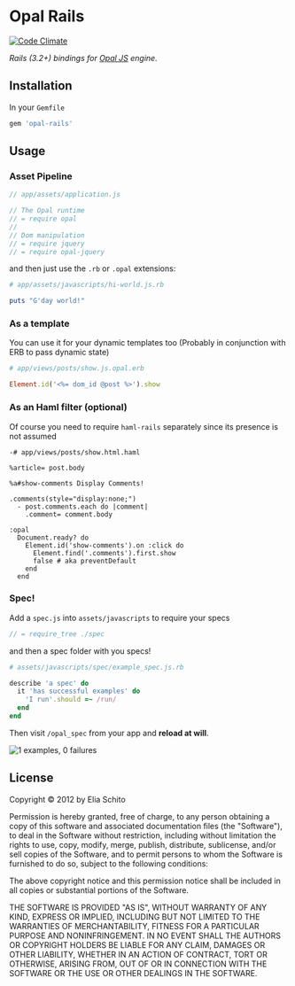 # Opal Rails

[![Code Climate](https://codeclimate.com/badge.png)](https://codeclimate.com/github/elia/opal-rails)

_Rails (3.2+) bindings for [Opal JS](http://opalrb.org) engine._


## Installation

In your `Gemfile`

``` ruby
gem 'opal-rails'
```


## Usage

### Asset Pipeline

``` js
// app/assets/application.js

// The Opal runtime
// = require opal
//
// Dom manipulation
// = require jquery
// = require opal-jquery
```

and then just use the `.rb` or `.opal` extensions:

```ruby
# app/assets/javascripts/hi-world.js.rb

puts "G'day world!"
```



### As a template

You can use it for your dynamic templates too (Probably in conjunction with ERB to pass dynamic state)

```ruby
# app/views/posts/show.js.opal.erb

Element.id('<%= dom_id @post %>').show
```


### As an Haml filter (optional)

Of course you need to require `haml-rails` separately since its presence is not assumed

```haml
-# app/views/posts/show.html.haml

%article= post.body

%a#show-comments Display Comments!

.comments(style="display:none;")
  - post.comments.each do |comment|
    .comment= comment.body

:opal
  Document.ready? do
    Element.id('show-comments').on :click do
      Element.find('.comments').first.show
      false # aka preventDefault
    end
  end
```


### Spec!

Add a `spec.js` into `assets/javascripts` to require your specs

```js
// = require_tree ./spec
```

and then a spec folder with you specs!

```ruby
# assets/javascripts/spec/example_spec.js.rb

describe 'a spec' do
  it 'has successful examples' do
    'I run'.should =~ /run/
  end
end
```

Then visit `/opal_spec` from your app and **reload at will**.

![1 examples, 0 failures](http://f.cl.ly/items/001n0V0g0u0v14160W2G/Schermata%2007-2456110%20alle%201.06.29%20am.png)




## License

Copyright © 2012 by Elia Schito

Permission is hereby granted, free of charge, to any person obtaining a copy
of this software and associated documentation files (the "Software"), to deal
in the Software without restriction, including without limitation the rights
to use, copy, modify, merge, publish, distribute, sublicense, and/or sell
copies of the Software, and to permit persons to whom the Software is
furnished to do so, subject to the following conditions:

The above copyright notice and this permission notice shall be included in
all copies or substantial portions of the Software.

THE SOFTWARE IS PROVIDED "AS IS", WITHOUT WARRANTY OF ANY KIND, EXPRESS OR
IMPLIED, INCLUDING BUT NOT LIMITED TO THE WARRANTIES OF MERCHANTABILITY,
FITNESS FOR A PARTICULAR PURPOSE AND NONINFRINGEMENT. IN NO EVENT SHALL THE
AUTHORS OR COPYRIGHT HOLDERS BE LIABLE FOR ANY CLAIM, DAMAGES OR OTHER
LIABILITY, WHETHER IN AN ACTION OF CONTRACT, TORT OR OTHERWISE, ARISING FROM,
OUT OF OR IN CONNECTION WITH THE SOFTWARE OR THE USE OR OTHER DEALINGS IN
THE SOFTWARE.
